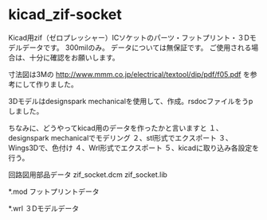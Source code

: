 # kicad_zif-socket
Kicad用zif（ゼロプレッシャー）ICソケットのパーツ・フットプリント・３Dモデルデータです。
300milのみ。
データについては無保証です。
ご使用される場合は、十分に確認をお願いします。

寸法図は3Mの
http://www.mmm.co.jp/electrical/textool/dip/pdf/f05.pdf
を参考にして作りました。


3Dモデルはdesignspark mechanicalを使用して、作成。rsdocファイルをうpしました。

ちなみに、どうやってkicad用のデータを作ったかと言いますと
１、designspark mechanicalでモデリング
２、stl形式でエクスポート
３、Wings3Dで、色付け
４、Wrl形式でエクスポート
５、kicadに取り込み各設定を行う。


回路図用部品データ
zif_socket.dcm
zif_socket.lib

*.mod
フットプリントデータ

*.wrl
３Dモデルデータ
